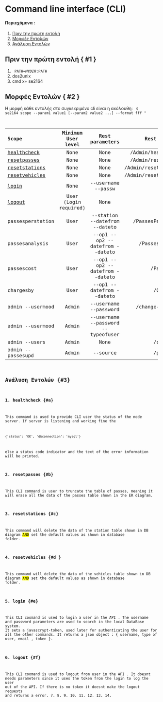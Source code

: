 # Command line interface (CLI)


#### Περιεχόμενα   :
1. [Πριν την πρώτη εντολή ](#1)
2. [Μορφές Εντολών]( #2 )
3. [Ανάλυση Εντολών](#3) 

## Πριν την πρώτη εντολή { #1 }
1. <code> PATH=$MYDIR:$PATH </code>
2. dos2unix
3. cmd x+ se2164

## Μορφές Εντολών { #2 }
Η μορφή κάθε εντολής στο συγκεκριμένο cli είναι η ακόλουθη:
<code> $ se2164 scope --param1 value1 [--param2 value2 ...] --format fff "

| Scope     | Minimum User level | Rest parameters | Rest API call   |
| :---        |    :----:   |  :----:    |    ---: |
| [healthcheck](#healthcheck) | None | None | /Admin/healthcheck |
| [resetpasses](#resetpasses) | None | None | /Admin/resetpasses |
| [resetstations](#c) | None | None | /Admin/resetstations|
| [resetvehicles](#d) | None | None | /Admin/resetvehicles|
| [login](#e) | None | --username --passw | /login |
| [logout](#f) | User (Login required) | None | /logout |
| passesperstation | User | --station --datefrom --dateto |/PassesPerStation |
| passesanalysis | User | --op1 --op2 --datefrom --dateto | /PassesAnalysis |
| passescost | User | --op1 --op2 --datefrom --dateto | /PassesCost|
| chargesby |  User | --op1  --datefrom --dateto |/ChargesBy|
| admin --usermood | Admin | --username --password | /change-password |
| admin --usermood | Admin | --username --password --typeofuser | /signup |
| admin --users | Admin | None | /checkuser |
| admin --passesupd | Admin | --source | /passesupd |


## Ανάλυση Εντολών {#3}
### 1. healthcheck {#a}

This command is used to provide CLI user the status of the node server. If server is listening and working fine the 
```
{'status': 'OK', 'dbconnection': 'mysql'}
```
else a status code indicator and the text of the error information will be printed.

### 2. resetpasses {#b}

This CLI command is user to truncate the table of passes, meaning it will erase all the data of the passes table shown in the ER diagram.
### 3. resetstations {#c}
This command will delete the data of the station table shown in DB diagram <mark >AND</mark> set the default values as shown in database folder.

### 4.  resetvehicles {#d }
This command will delete the data of the vehicles table shown in DB diagram <mark >AND</mark> set the default values as shown in database folder.

### 5. login {#e}
This CLI coomand is used to login a user in the API . 
The username and password parameters are used to search in the local DataBase system. 
It sets a javascrypt-token, used later for authenticating the user for all the other commands.
It returns a json object : { username, type of user, email , token }.
### 6. logout {#f} 
This CLI coomand is used to logout from user in the API . 
It doesnt needs parameters since it uses the token from the login to log the user out of the API.
If there is no token it doesnt make the logout requests and returns a error.
7. 
8. 
9. 
10. 
11. 
12. 
13. 
14. 